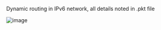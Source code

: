 Dynamic routing in IPv6 network, all details noted in .pkt file

![image](https://github.com/AdamLnenicka/ipv6routing/assets/70570107/b775f37c-9c9e-45c3-95d9-34aaa83fe5d8)
